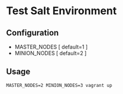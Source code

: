 # Test Salt Environment

## Configuration

* MASTER_NODES [ default=1 ]
* MINION_NODES [ default=2 ]

## Usage

` MASTER_NODES=2 MINION_NODES=3 vagrant up `
